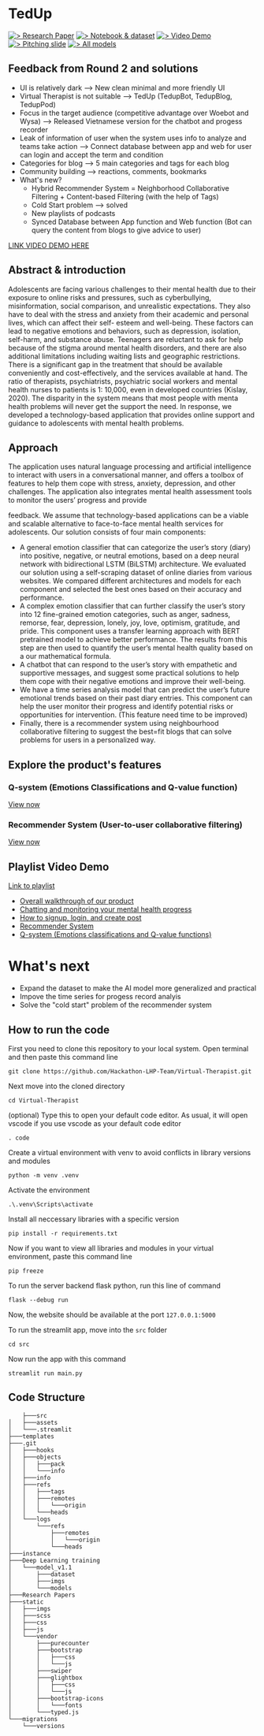 # TedUp

[![> Research Paper](https://img.shields.io/badge/Research%20Paper-blue)](https://github.com/Hackathon-LHP-Team/Virtual-Therapist/blob/main/Virtual%20Therapist.pdf)
[![> Notebook & dataset](https://img.shields.io/badge/Notebook%20Dataset-red)](https://github.com/Hackathon-LHP-Team/Virtual-Therapist/tree/main/Deep%20Learning%20training/model_v1.1)
[![> Video Demo](https://img.shields.io/badge/Video%20Demo-yellow)](https://www.youtube.com/watch?v=4ihejsiQ43E&list=PL49eoaM3kiojx1y0D4b31UdhEM9SMfriV&pp=iAQB)
[![> Pitching slide](https://img.shields.io/badge/Pitching%20slide-black)](https://github.com/Hackathon-LHP-Team/Virtual-Therapist/blob/main/LHP%20Team%20-%20Virtual%20Therapst.pdf)
[![> All models](https://img.shields.io/badge/All%20models-white)](https://drive.google.com/drive/folders/16ig9NcXq4Cn39F2h7c8YvgRFNaegVj7F?usp=sharing)




## Feedback from Round 2 and solutions
- UI is relatively dark --> New clean minimal and more friendly UI 
- Virtual Therapist is not suitable --> TedUp (TedupBot, TedupBlog, TedupPod)
- Focus in the target audience (competitive advantage over Woebot and Wysa) --> Released Vietnamese version for the chatbot and progess recorder
- Leak of information of user when the system uses info to analyze and teams take action --> Connect database between app and web for user can login and accept the term and condition 
- Categories for blog --> 5 main categories and tags for each blog
- Community building --> reactions, comments, bookmarks
- What's new?
    - Hybrid Recommender System = Neighborhood Collaborative Filtering + Content-based Filtering (with the help of Tags)
    - Cold Start problem --> solved 
    - New playlists of podcasts
    - Synced Database between App function and Web function (Bot can query the content from blogs to give advice to user)

[LINK VIDEO DEMO HERE](https://www.youtube.com/watch?v=EkW7s3Nhtyc)





## Abstract & introduction

Adolescents are facing various challenges to their mental health due to their exposure to online risks and pressures, such as cyberbullying, misinformation, social comparison, and unrealistic expectations. They also have to deal with the stress and anxiety from their academic and personal lives, which can affect their self- esteem and well-being. These factors can lead to negative emotions and behaviors, such as depression, isolation, self-harm, and substance abuse. Teenagers are reluctant to ask for help because of the stigma around mental health disorders, and there are also additional limitations including waiting lists and geographic restrictions. There is a significant gap in the treatment that should be available conveniently and cost-effectively, and the services available at hand. The ratio of therapists, psychiatrists, psychiatric social workers and mental health nurses to patients is 1: 10,000, even in developed countries (Kislay, 2020). The disparity in the system means that most people with menta health problems will never get the support the need. In response, we developed a technology-based application that provides online support and guidance to adolescents with mental health
problems.

## Approach

The application uses natural language processing and artificial intelligence to interact with users in a conversational manner, and offers a toolbox of features to help them cope with stress, anxiety, depression, and other challenges. The application also integrates mental health assessment tools to monitor the users’ progress and provide

feedback. We assume that technology-based applications can be a viable and scalable alternative to face-to-face mental health services for adolescents. Our solution consists of four main components:

- A general emotion classifier that can categorize the user’s story (diary) into positive, negative, or neutral emotions, based on a deep neural network with bidirectional LSTM (BiLSTM) architecture. We evaluated our solution using a self-scraping dataset of online diaries from various websites. We compared different architectures and models for each component and selected the best ones based on their accuracy and performance.
- A complex emotion classifier that can further classify the user’s story into 12 fine-grained emotion categories, such as anger, sadness, remorse, fear, depression, lonely, joy, love, optimism, gratitude, and pride. This component uses a transfer learning approach with BERT pretrained model to achieve better performance. The results from this step are then used to quantify the user’s mental health quality based on a our mathematical formula.
- A chatbot that can respond to the user’s story with empathetic and supportive messages, and suggest some practical solutions to help them cope with their negative emotions and improve their well-being.
- We have a time series analysis model that can predict the user’s future emotional trends based on their past diary entries. This component can help the user monitor their progress and identify potential risks or opportunities for intervention. (This feature need time to be improved)
- Finally, there is a recommender system using neighbourhood collaborative filtering to suggest the best=fit blogs that can solve problems for users in a personalized way.


## Explore the product's features
### Q-system (Emotions Classifications and Q-value function)
[View now](https://github.com/Hackathon-LHP-Team/Virtual-Therapist/tree/main/src)

### Recommender System (User-to-user collaborative filtering)
[View now](https://github.com/Hackathon-LHP-Team/Virtual-Therapist/blob/main/templates/README.md)

## Playlist Video Demo
[Link to playlist](https://www.youtube.com/playlist?list=PL49eoaM3kiojx1y0D4b31UdhEM9SMfriV)

- [Overall walkthrough of our product](https://www.youtube.com/watch?v=4ihejsiQ43E&list=PL49eoaM3kiojx1y0D4b31UdhEM9SMfriV&index=1)
- [Chatting and monitoring your mental health progress](https://www.youtube.com/watch?v=O9DBS1uLPKc&list=PL49eoaM3kiojx1y0D4b31UdhEM9SMfriV&index=2)
- [How to signup, login, and create post](https://www.youtube.com/watch?v=ylvl6Ik4gDw&list=PL49eoaM3kiojx1y0D4b31UdhEM9SMfriV&index=3)
- [Recommender System](https://www.youtube.com/watch?v=iaAHY0NucaI&list=PL49eoaM3kiojx1y0D4b31UdhEM9SMfriV&index=4)
- [Q-system (Emotions classifications and Q-value functions)](https://www.youtube.com/watch?v=NkX4Q-JG3D4&list=PL49eoaM3kiojx1y0D4b31UdhEM9SMfriV&index=5)

# What's next
- Expand the dataset to make the AI model more generalized and practical
- Impove the time series for progess record analyis 
- Solve the "cold start" problem of the recommender system

## How to run the code
First you need to clone this repository to your local system. Open terminal and then paste this command line
```
git clone https://github.com/Hackathon-LHP-Team/Virtual-Therapist.git
```
Next move into the cloned directory
```
cd Virtual-Therapist
```
(optional) Type this to open your default code editor. As usual, it will open vscode if you use vscode as your default code editor
```
. code
```
Create a virtual environment with venv to avoid conflicts in library versions and modules
```
python -m venv .venv
```
Activate the environment
```
.\.venv\Scripts\activate
```
Install all neccessary libraries with a specific version
```
pip install -r requirements.txt
```
Now if you want to view all libraries and modules in your virtual environment, paste this command line
```
pip freeze
```
To run the server backend flask python, run this line of command
```
flask --debug run
```
Now, the website should be available at the port `127.0.0.1:5000`

To run the streamlit app, move into the `src` folder
```
cd src
```
Now run the app with this command
```
streamlit run main.py
```

## Code Structure
        ├───src
    │   ├───assets
    │   └───.streamlit
    ├───templates
    ├───.git
    │   ├───hooks
    │   ├───objects
    │   │   ├───pack
    │   │   └───info
    │   ├───info
    │   ├───refs
    │   │   ├───tags
    │   │   ├───remotes
    │   │   │   └───origin
    │   │   └───heads
    │   └───logs
    │       └───refs
    │           ├───remotes
    │           │   └───origin
    │           └───heads
    ├───instance
    ├───Deep Learning training
    │   └───model_v1.1
    │       ├───dataset
    │       ├───imgs
    │       └───models
    ├───Research Papers
    ├───static
    │   ├───imgs
    │   ├───scss
    │   ├───css
    │   ├───js
    │   └───vendor
    │       ├───purecounter
    │       ├───bootstrap
    │       │   ├───css
    │       │   └───js
    │       ├───swiper
    │       ├───glightbox
    │       │   ├───css
    │       │   └───js
    │       ├───bootstrap-icons
    │       │   └───fonts
    │       └───typed.js
    └───migrations
        └───versions

